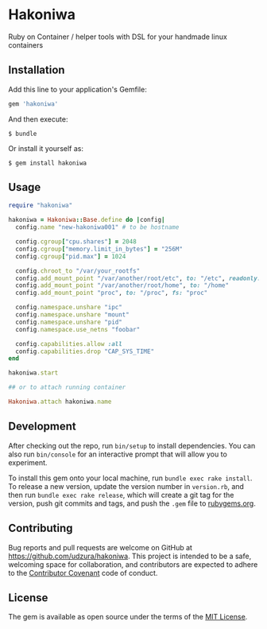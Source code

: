 # Hakoniwa

Ruby on Container / helper tools with DSL for your handmade linux containers

## Installation

Add this line to your application's Gemfile:

```ruby
gem 'hakoniwa'
```

And then execute:

    $ bundle

Or install it yourself as:

    $ gem install hakoniwa

## Usage

```ruby
require "hakoniwa"

hakoniwa = Hakoniwa::Base.define do |config|
  config.name "new-hakoniwa001" # to be hostname

  config.cgroup["cpu.shares"] = 2048
  config.cgroup["memory.limit_in_bytes"] = "256M"
  config.cgroup["pid.max"] = 1024

  config.chroot_to "/var/your_rootfs"
  config.add_mount_point "/var/another/root/etc", to: "/etc", readonly: true
  config.add_mount_point "/var/another/root/home", to: "/home"
  config.add_mount_point "proc", to: "/proc", fs: "proc"

  config.namespace.unshare "ipc"
  config.namespace.unshare "mount"
  config.namespace.unshare "pid"
  config.namespace.use_netns "foobar"

  config.capabilities.allow :all
  config.capabilities.drop "CAP_SYS_TIME"
end

hakoniwa.start

## or to attach running container

Hakoniwa.attach hakoniwa.name
```

## Development

After checking out the repo, run `bin/setup` to install dependencies. You can also run `bin/console` for an interactive prompt that will allow you to experiment.

To install this gem onto your local machine, run `bundle exec rake install`. To release a new version, update the version number in `version.rb`, and then run `bundle exec rake release`, which will create a git tag for the version, push git commits and tags, and push the `.gem` file to [rubygems.org](https://rubygems.org).

## Contributing

Bug reports and pull requests are welcome on GitHub at https://github.com/udzura/hakoniwa. This project is intended to be a safe, welcoming space for collaboration, and contributors are expected to adhere to the [Contributor Covenant](http://contributor-covenant.org) code of conduct.


## License

The gem is available as open source under the terms of the [MIT License](http://opensource.org/licenses/MIT).

